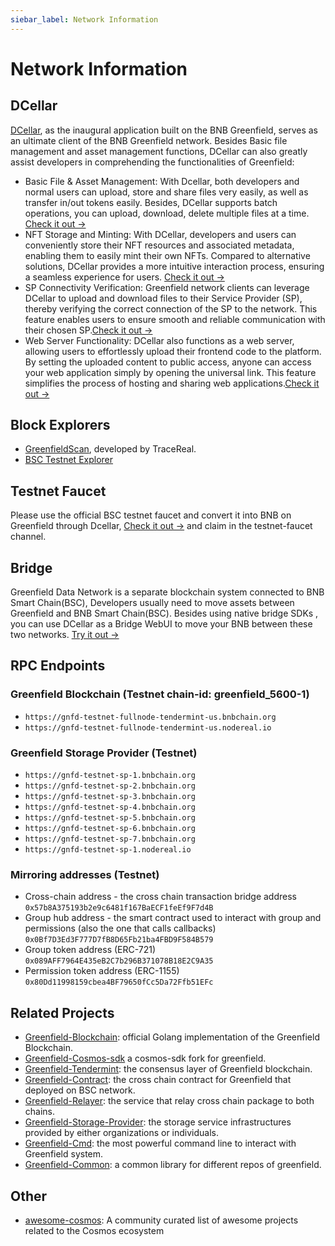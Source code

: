 ```yaml
---
siebar_label: Network Information 
---
```


# Network Information

## DCellar
[DCellar](https://dcellar.io), as the inaugural application built on the BNB Greenfield, serves as an ultimate client of the BNB Greenfield network. Besides Basic file management and asset management functions, DCellar can also greatly assist developers in comprehending the functionalities of Greenfield:

- Basic File & Asset Management: With Dcellar, both developers and normal users can upload, store and share files very easily, as well as transfer in/out tokens easily. Besides, DCellar supports batch operations, you can upload, download, delete multiple files at a time. [Check it out →](https://docs.nodereal.io/docs/dcellar-get-started)
- NFT Storage and Minting: With DCellar, developers and users can conveniently store their NFT resources and associated metadata, enabling them to easily mint their own NFTs. Compared to alternative solutions, DCellar provides a more intuitive interaction process, ensuring a seamless experience for users. [Check it out →](https://docs.nodereal.io/docs/dcellar-as-developer-tool#nft-metadata-and-medium-storage)
- SP Connectivity Verification: Greenfield network clients can leverage DCellar to upload and download files to their Service Provider (SP), thereby verifying the correct connection of the SP to the network. This feature enables users to ensure smooth and reliable communication with their chosen SP.[Check it out →](https://docs.nodereal.io/docs/dcellar-as-developer-tool#nft-metadata-and-medium-storage)
- Web Server Functionality: DCellar also functions as a web server, allowing users to effortlessly upload their frontend code to the platform. By setting the uploaded content to public access, anyone can access your web application simply by opening the universal link. This feature simplifies the process of hosting and sharing web applications.[Check it out →](https://docs.nodereal.io/docs/dcellar-as-developer-tool#web-hosting)

## Block Explorers

- [GreenfieldScan](https://greenfieldscan.com), developed by TraceReal.
- [BSC Testnet Explorer](hhttps://testnet.bscscan.com/)

## Testnet Faucet

Please use the official BSC testnet faucet and convert it into BNB on Greenfield through Dcellar,
[Check it out →](https://discord.com/invite/bnbchain) and claim in the testnet-faucet channel.

## Bridge

Greenfield Data Network is a separate blockchain system connected to BNB Smart Chain(BSC), Developers usually need to move assets between Greenfield and BNB Smart Chain(BSC). Besides using native bridge SDKs , you can use DCellar as a Bridge WebUI to move your BNB between these two networks.  [Try it out →](https://dcellar.io)

## RPC Endpoints

### Greenfield Blockchain (Testnet chain-id: greenfield_5600-1)

- `https://gnfd-testnet-fullnode-tendermint-us.bnbchain.org` 
- `https://gnfd-testnet-fullnode-tendermint-us.nodereal.io`

### Greenfield Storage Provider (Testnet)

- `https://gnfd-testnet-sp-1.bnbchain.org` 
- `https://gnfd-testnet-sp-2.bnbchain.org`
- `https://gnfd-testnet-sp-3.bnbchain.org`
- `https://gnfd-testnet-sp-4.bnbchain.org`
- `https://gnfd-testnet-sp-5.bnbchain.org`
- `https://gnfd-testnet-sp-6.bnbchain.org`
- `https://gnfd-testnet-sp-7.bnbchain.org`
- `https://gnfd-testnet-sp-1.nodereal.io`

### Mirroring addresses (Testnet)

- Cross-chain address - the cross chain transaction bridge address `0x57b8A375193b2e9c6481f167BaECF1feEf9F7d4B`
- Group hub address - the smart contract used to interact with group and permissions (also the one that calls callbacks) `0x0Bf7D3Ed3F777D7fB8D65Fb21ba4FBD9F584B579`
- Group token address (ERC-721) `0x089AFF7964E435eB2C7b296B371078B18E2C9A35`
- Permission token address (ERC-1155) `0x80Dd11998159cbea4BF79650fCc5Da72Ffb51EFc`

## Related Projects

- [Greenfield-Blockchain](https://github.com/bnb-chain/greenfield): official Golang implementation of the Greenfield Blockchain.
- [Greenfield-Cosmos-sdk](https://github.com/bnb-chain/greenfield-cosmos-sdk) a cosmos-sdk fork for greenfield.
- [Greenfield-Tendermint](https://github.com/bnb-chain/greenfield-tendermint): the consensus layer of Greenfield blockchain.
- [Greenfield-Contract](https://github.com/bnb-chain/greenfield-contracts): the cross chain contract for Greenfield that deployed on BSC network.
- [Greenfield-Relayer](https://github.com/bnb-chain/greenfield-relayer): the service that relay cross chain package to both chains.
- [Greenfield-Storage-Provider](https://github.com/bnb-chain/greenfield-storage-provider): the storage service infrastructures provided by either organizations or individuals.
- [Greenfield-Cmd](https://github.com/bnb-chain/greenfield-cmd): the most powerful command line to interact with Greenfield system.
- [Greenfield-Common](https://github.com/bnb-chain/greenfield-common): a common library for different repos of greenfield.

## Other

- [awesome-cosmos](https://github.com/cosmos/awesome-cosmos): A community curated list of awesome projects related to the Cosmos ecosystem
